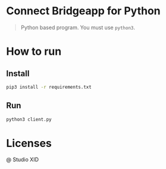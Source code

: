 # Connect Bridgeapp for Python

> Python based program. You must use `python3`.

# How to run

## Install

```sh
pip3 install -r requirements.txt
```

## Run

```sh
python3 client.py
```

# Licenses

@ Studio XID
